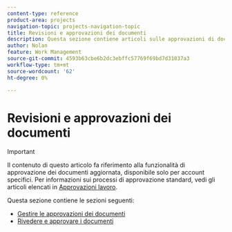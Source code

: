 ```yaml
---
content-type: reference
product-area: projects
navigation-topic: projects-navigation-topic
title: Revisioni e approvazioni dei documenti
description: Questa sezione contiene articoli sulle approvazioni di documenti in Adobe Workfront.
author: Nolan
feature: Work Management
source-git-commit: 4593b63cbe6b2dc3ebffc57769f69bd7d31037a3
workflow-type: tm+mt
source-wordcount: '62'
ht-degree: 0%

---
```


# Revisioni e approvazioni dei documenti

>[!IMPORTANT]
>
>Il contenuto di questo articolo fa riferimento alla funzionalità di approvazione dei documenti aggiornata, disponibile solo per account specifici. Per informazioni sui processi di approvazione standard, vedi gli articoli elencati in [Approvazioni lavoro](/help/quicksilver/review-and-approve-work/manage-approvals/manage-approvals.md).

Questa sezione contiene le sezioni seguenti:

* [Gestire le approvazioni dei documenti](/help/quicksilver/review-and-approve-work/document-reviews-and-approvals/manage-document-approvals/manage-document-approvals.md)
* [Rivedere e approvare i documenti](/help/quicksilver/review-and-approve-work/document-reviews-and-approvals/review-and-approve-documents/review-and-approve-documents.md)